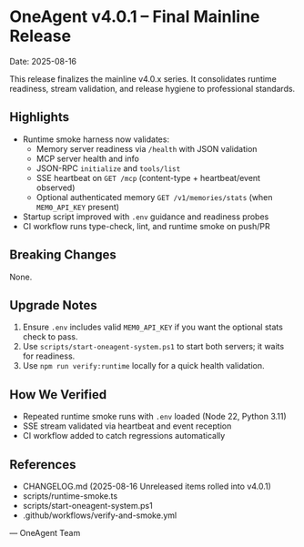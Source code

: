 # OneAgent v4.0.1 – Final Mainline Release

Date: 2025-08-16

This release finalizes the mainline v4.0.x series. It consolidates runtime readiness, stream validation, and release hygiene to professional standards.

## Highlights
- Runtime smoke harness now validates:
  - Memory server readiness via `/health` with JSON validation
  - MCP server health and info
  - JSON-RPC `initialize` and `tools/list`
  - SSE heartbeat on `GET /mcp` (content-type + heartbeat/event observed)
  - Optional authenticated memory `GET /v1/memories/stats` (when `MEM0_API_KEY` present)
- Startup script improved with `.env` guidance and readiness probes
- CI workflow runs type-check, lint, and runtime smoke on push/PR

## Breaking Changes
None.

## Upgrade Notes
1. Ensure `.env` includes valid `MEM0_API_KEY` if you want the optional stats check to pass.
2. Use `scripts/start-oneagent-system.ps1` to start both servers; it waits for readiness.
3. Use `npm run verify:runtime` locally for a quick health validation.

## How We Verified
- Repeated runtime smoke runs with `.env` loaded (Node 22, Python 3.11)
- SSE stream validated via heartbeat and event reception
- CI workflow added to catch regressions automatically

## References
- CHANGELOG.md (2025-08-16 Unreleased items rolled into v4.0.1)
- scripts/runtime-smoke.ts
- scripts/start-oneagent-system.ps1
- .github/workflows/verify-and-smoke.yml

— OneAgent Team
